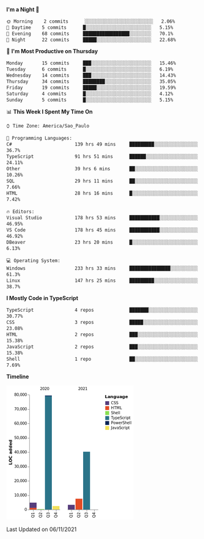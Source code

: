 <!--START_SECTION:waka-->
**I'm a Night 🦉** 

```text
🌞 Morning    2 commits      ░░░░░░░░░░░░░░░░░░░░░░░░░   2.06% 
🌆 Daytime    5 commits      █░░░░░░░░░░░░░░░░░░░░░░░░   5.15% 
🌃 Evening    68 commits     █████████████████░░░░░░░░   70.1% 
🌙 Night      22 commits     █████░░░░░░░░░░░░░░░░░░░░   22.68%

```
📅 **I'm Most Productive on Thursday** 

```text
Monday       15 commits     ███░░░░░░░░░░░░░░░░░░░░░░   15.46% 
Tuesday      6 commits      █░░░░░░░░░░░░░░░░░░░░░░░░   6.19% 
Wednesday    14 commits     ███░░░░░░░░░░░░░░░░░░░░░░   14.43% 
Thursday     34 commits     ████████░░░░░░░░░░░░░░░░░   35.05% 
Friday       19 commits     █████░░░░░░░░░░░░░░░░░░░░   19.59% 
Saturday     4 commits      █░░░░░░░░░░░░░░░░░░░░░░░░   4.12% 
Sunday       5 commits      █░░░░░░░░░░░░░░░░░░░░░░░░   5.15%

```


📊 **This Week I Spent My Time On** 

```text
⌚︎ Time Zone: America/Sao_Paulo

💬 Programming Languages: 
C#                       139 hrs 49 mins     █████████░░░░░░░░░░░░░░░░   36.7% 
TypeScript               91 hrs 51 mins      ██████░░░░░░░░░░░░░░░░░░░   24.11% 
Other                    39 hrs 6 mins       ██░░░░░░░░░░░░░░░░░░░░░░░   10.26% 
SQL                      29 hrs 11 mins      ██░░░░░░░░░░░░░░░░░░░░░░░   7.66% 
HTML                     28 hrs 16 mins      █░░░░░░░░░░░░░░░░░░░░░░░░   7.42%

🔥 Editors: 
Visual Studio            178 hrs 53 mins     ███████████░░░░░░░░░░░░░░   46.95% 
VS Code                  178 hrs 45 mins     ███████████░░░░░░░░░░░░░░   46.92% 
DBeaver                  23 hrs 20 mins      █░░░░░░░░░░░░░░░░░░░░░░░░   6.13%

💻 Operating System: 
Windows                  233 hrs 33 mins     ███████████████░░░░░░░░░░   61.3% 
Linux                    147 hrs 25 mins     █████████░░░░░░░░░░░░░░░░   38.7%

```

**I Mostly Code in TypeScript** 

```text
TypeScript               4 repos             ███████░░░░░░░░░░░░░░░░░░   30.77% 
CSS                      3 repos             █████░░░░░░░░░░░░░░░░░░░░   23.08% 
HTML                     2 repos             ███░░░░░░░░░░░░░░░░░░░░░░   15.38% 
JavaScript               2 repos             ███░░░░░░░░░░░░░░░░░░░░░░   15.38% 
Shell                    1 repo              ██░░░░░░░░░░░░░░░░░░░░░░░   7.69%

```


**Timeline**

![Chart not found](https://raw.githubusercontent.com/jonhoffmam/jonhoffmam/master/charts/bar_graph.png) 


 Last Updated on 06/11/2021
<!--END_SECTION:waka-->
